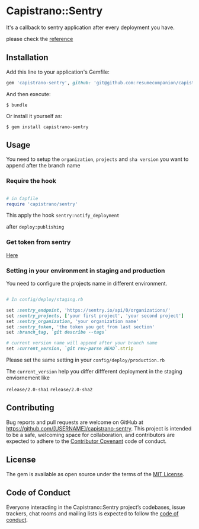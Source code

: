 # Capistrano::Sentry

It's a callback to sentry application after every deployment you have. 

please check the [reference](https://docs.sentry.io/learn/releases/)


## Installation

Add this line to your application's Gemfile:

```ruby
gem 'capistrano-sentry', github: 'git@github.com:resumecompanion/capistrano-sentry.git'
```

And then execute:

    $ bundle

Or install it yourself as:

    $ gem install capistrano-sentry

## Usage

You need to setup the `organization`, `projects` and `sha version` you want to append after the branch name 

### Require the hook 

```ruby

# in Capfile
require 'capistrano/sentry'
```

This apply the hook `sentry:notify_deployment` 

after `deploy:publishing`


### Get token from sentry 

[Here](https://docs.sentry.io/api/auth/)


### Setting in your environment in staging and production


You need to configure the projects name in different environment.

```ruby

# In config/deploy/staging.rb

set :sentry_endpoint, 'https://sentry.io/api/0/organizations/'
set :sentry_projects, ['your first project', 'your second project']
set :sentry_organization, 'your organization name' 
set :sentry_token, 'the token you get from last section'
set :branch_tag, `git describe --tags`

# current version name will append after your branch name 
set :current_version, `git rev-parse HEAD`.strip

```

Please set the same setting in your `config/deploy/production.rb` 

The `current_version` help you differ diffferent deployment in the staging enviornement 
like 

`release/2.0-sha1`
`release/2.0-sha2`


## Contributing

Bug reports and pull requests are welcome on GitHub at https://github.com/[USERNAME]/capistrano-sentry. This project is intended to be a safe, welcoming space for collaboration, and contributors are expected to adhere to the [Contributor Covenant](http://contributor-covenant.org) code of conduct.

## License

The gem is available as open source under the terms of the [MIT License](https://opensource.org/licenses/MIT).

## Code of Conduct

Everyone interacting in the Capistrano::Sentry project’s codebases, issue trackers, chat rooms and mailing lists is expected to follow the [code of conduct](https://github.com/[USERNAME]/capistrano-sentry/blob/master/CODE_OF_CONDUCT.md).
